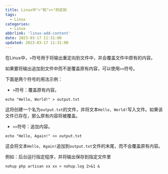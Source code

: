 ```yaml
---
title: Linux中">"和">>"的区别
tags:
  - Linux
categories:
  - Linux
abbrlink: 'linux-add-content'
date: 2023-03-17 11:31:00
updated: 2023-03-17 11:31:00
---
```

在Linux中，`>`符号用于将输出重定向到文件中，并会覆盖文件中原有的内容。

如果要将输出追加到文件中而不是覆盖原有内容，可以使用`>>`符号。

下面是两个符号的用法示例：

 - `>`符号：覆盖原有内容。
```shell
echo "Hello, World!" > output.txt
```
这将创建一个名为`output.txt`的文件，并将文本`Hello, World!`写入文件。如果该文件已存在，那么原有内容将被覆盖。

 - `>>`符号：追加内容。
```shell
echo "Hello, Again!" >> output.txt
```
这会将文本`Hello, Again!`追加到`output.txt`文件的末尾，而不会覆盖原有内容。

例如：后台运行指定程序，并将输出保存到指定文件里
```shell
nohup php artisan xx xx > nohup.log 2>&1 &
```